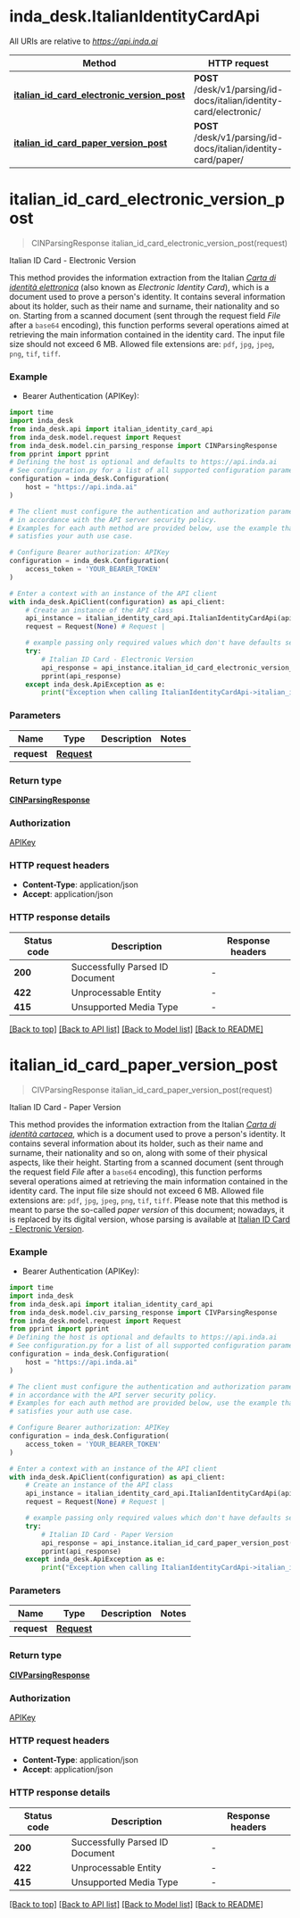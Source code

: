 # inda_desk.ItalianIdentityCardApi

All URIs are relative to *https://api.inda.ai*

Method | HTTP request | Description
------------- | ------------- | -------------
[**italian_id_card_electronic_version_post**](ItalianIdentityCardApi.md#italian_id_card_electronic_version_post) | **POST** /desk/v1/parsing/id-docs/italian/identity-card/electronic/ | Italian ID Card - Electronic Version
[**italian_id_card_paper_version_post**](ItalianIdentityCardApi.md#italian_id_card_paper_version_post) | **POST** /desk/v1/parsing/id-docs/italian/identity-card/paper/ | Italian ID Card - Paper Version


# **italian_id_card_electronic_version_post**
> CINParsingResponse italian_id_card_electronic_version_post(request)

Italian ID Card - Electronic Version

 This method provides the information extraction from the Italian [*Carta di identità elettronica*](https://en.wikipedia.org/wiki/Italian_electronic_identity_card) (also known as *Electronic Identity Card*), which is a document used to prove a person's identity. It contains several information about its holder, such as their name and surname, their nationality and so on.  Starting from a scanned document (sent through the request field *File* after a <code style='color: #333333; opacity: 0.9'>base64</code> encoding), this  function performs several operations aimed at retrieving the main information contained in the identity card.  The input file size should not exceed 6 MB.  Allowed file extensions are: <code style='color: #333333; opacity: 0.9'>pdf</code>, <code style='color: #333333; opacity: 0.9'>jpg</code>, <code style='color: #333333; opacity: 0.9'>jpeg</code>, <code style='color: #333333; opacity: 0.9'>png</code>, <code style='color: #333333; opacity: 0.9'>tif</code>, <code style='color: #333333; opacity: 0.9'>tiff</code>.  

### Example

* Bearer Authentication (APIKey):

```python
import time
import inda_desk
from inda_desk.api import italian_identity_card_api
from inda_desk.model.request import Request
from inda_desk.model.cin_parsing_response import CINParsingResponse
from pprint import pprint
# Defining the host is optional and defaults to https://api.inda.ai
# See configuration.py for a list of all supported configuration parameters.
configuration = inda_desk.Configuration(
    host = "https://api.inda.ai"
)

# The client must configure the authentication and authorization parameters
# in accordance with the API server security policy.
# Examples for each auth method are provided below, use the example that
# satisfies your auth use case.

# Configure Bearer authorization: APIKey
configuration = inda_desk.Configuration(
    access_token = 'YOUR_BEARER_TOKEN'
)

# Enter a context with an instance of the API client
with inda_desk.ApiClient(configuration) as api_client:
    # Create an instance of the API class
    api_instance = italian_identity_card_api.ItalianIdentityCardApi(api_client)
    request = Request(None) # Request | 

    # example passing only required values which don't have defaults set
    try:
        # Italian ID Card - Electronic Version
        api_response = api_instance.italian_id_card_electronic_version_post(request)
        pprint(api_response)
    except inda_desk.ApiException as e:
        print("Exception when calling ItalianIdentityCardApi->italian_id_card_electronic_version_post: %s\n" % e)
```


### Parameters

Name | Type | Description  | Notes
------------- | ------------- | ------------- | -------------
 **request** | [**Request**](Request.md)|  |

### Return type

[**CINParsingResponse**](CINParsingResponse.md)

### Authorization

[APIKey](../README.md#APIKey)

### HTTP request headers

 - **Content-Type**: application/json
 - **Accept**: application/json


### HTTP response details

| Status code | Description | Response headers |
|-------------|-------------|------------------|
**200** | Successfully Parsed ID Document |  -  |
**422** | Unprocessable Entity |  -  |
**415** | Unsupported Media Type |  -  |

[[Back to top]](#) [[Back to API list]](../README.md#documentation-for-api-endpoints) [[Back to Model list]](../README.md#documentation-for-models) [[Back to README]](../README.md)

# **italian_id_card_paper_version_post**
> CIVParsingResponse italian_id_card_paper_version_post(request)

Italian ID Card - Paper Version

 This method provides the information extraction from the Italian  [*Carta di identità cartacea*](https://it.wikipedia.org/wiki/Carta_d%27identit%C3%A0_cartacea_italiana), which is a  document used to prove a person's identity. It contains several information about its holder, such as their name and surname, their nationality and so on, along  with some of their physical aspects, like their height.  Starting from a scanned document (sent through the request field *File* after a <code style='color: #333333; opacity: 0.9'>base64</code> encoding), this  function performs several operations aimed at retrieving the main information contained in the identity card.  The input file size should not exceed 6 MB.  Allowed file extensions are: <code style='color: #333333; opacity: 0.9'>pdf</code>, <code style='color: #333333; opacity: 0.9'>jpg</code>, <code style='color: #333333; opacity: 0.9'>jpeg</code>, <code style='color: #333333; opacity: 0.9'>png</code>, <code style='color: #333333; opacity: 0.9'>tif</code>, <code style='color: #333333; opacity: 0.9'>tiff</code>.  Please note that this method is meant to parse the so-called *paper version* of this document; nowadays, it is  replaced by its digital version, whose parsing is available at  [Italian ID Card - Electronic Version](https:///desk/docs/v1/#operation/cin_parsing_desk_v1_parsing_id_docs_italian_identity_card_electronic__post).  

### Example

* Bearer Authentication (APIKey):

```python
import time
import inda_desk
from inda_desk.api import italian_identity_card_api
from inda_desk.model.civ_parsing_response import CIVParsingResponse
from inda_desk.model.request import Request
from pprint import pprint
# Defining the host is optional and defaults to https://api.inda.ai
# See configuration.py for a list of all supported configuration parameters.
configuration = inda_desk.Configuration(
    host = "https://api.inda.ai"
)

# The client must configure the authentication and authorization parameters
# in accordance with the API server security policy.
# Examples for each auth method are provided below, use the example that
# satisfies your auth use case.

# Configure Bearer authorization: APIKey
configuration = inda_desk.Configuration(
    access_token = 'YOUR_BEARER_TOKEN'
)

# Enter a context with an instance of the API client
with inda_desk.ApiClient(configuration) as api_client:
    # Create an instance of the API class
    api_instance = italian_identity_card_api.ItalianIdentityCardApi(api_client)
    request = Request(None) # Request | 

    # example passing only required values which don't have defaults set
    try:
        # Italian ID Card - Paper Version
        api_response = api_instance.italian_id_card_paper_version_post(request)
        pprint(api_response)
    except inda_desk.ApiException as e:
        print("Exception when calling ItalianIdentityCardApi->italian_id_card_paper_version_post: %s\n" % e)
```


### Parameters

Name | Type | Description  | Notes
------------- | ------------- | ------------- | -------------
 **request** | [**Request**](Request.md)|  |

### Return type

[**CIVParsingResponse**](CIVParsingResponse.md)

### Authorization

[APIKey](../README.md#APIKey)

### HTTP request headers

 - **Content-Type**: application/json
 - **Accept**: application/json


### HTTP response details

| Status code | Description | Response headers |
|-------------|-------------|------------------|
**200** | Successfully Parsed ID Document |  -  |
**422** | Unprocessable Entity |  -  |
**415** | Unsupported Media Type |  -  |

[[Back to top]](#) [[Back to API list]](../README.md#documentation-for-api-endpoints) [[Back to Model list]](../README.md#documentation-for-models) [[Back to README]](../README.md)

